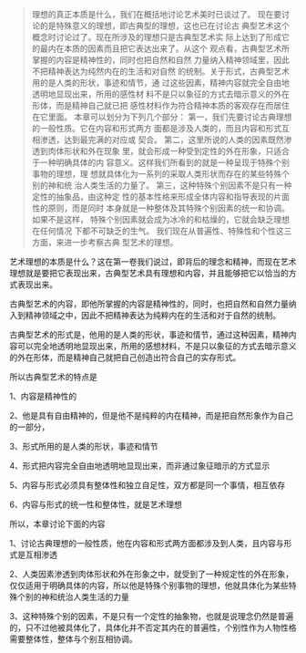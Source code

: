 <blockquote data-pid="HwV_G6kG">理想的真正本质是什么，我们在概括地讨论艺术美时已谈过了。 现在要讨论的是特殊意义的理想，即古典型的理想，这也已在讨论古 典型艺术这个概念时讨论过了。现在所涉及的理想只是古典型艺术实 际上达到了形成它的最内在本质的因素⽽且把它表达出来了。从这个 观点看，古典型艺术所掌握的内容是精神性的，同时也把⾃然和⾃然 ⼒量纳⼊精神领域⾥，因此不把精神表达为纯然内在的⽣活和对⾃然 的统制。关于形式，古典型艺术⽤的是⼈类的形状，事迹和情节，通 过这些因素，精神内容就完全⾃由地透明地显现出来，所⽤的感性材 料不是只以象征的⽅式去暗⽰意义的外在形体，⽽是精神⾃⼰就已把 感性材料作为符合精神本质的客观存在⽽居住在它⾥⾯。 本章可以划分为下列⼏个部分： 第⼀，我们先要讨论古典理想的⼀般性质。它在内容和形式两⽅ ⾯都是涉及⼈类的，⽽且内容和形式互相渗透，达到最完满的对应或 契合。 第⼆，这⾥所说的⼈类的因素既然渗透到⾁体形状和外在现象 ⾥，就会形成⼀种受到定性的外在形象，只适合于⼀种明确具体的内 容意义。这样我们所看到的就是⼀种呈现于特殊个别事物的理想，理 想就具体化为⼀系列的采取⼈类形状⽽存在的某些特殊个别的神和统 治⼈类⽣活的⼒量了。 第三，这种特殊个别因素不是只有⼀种定性的抽象品，由这种定 性的基本性格来形成全体内容和指导表现的⽚⾯性的原则，⽽是同时 本⾝就是⼀种整体及其特殊个别因素的统⼀和协调。如果不是这样， 特殊个别因素就会成为冰冷的和枯燥的，它就会缺乏理想在任何情况 下都不可缺乏的⽣⽓。 我们现在从普遍性、特殊性和个性这三⽅⾯，来进⼀步考察古典 型艺术的理想。 </blockquote><p data-pid="lyvtpviE">艺术理想的本质是什么？这在第一卷我们说过，即背后的理念和精神，而现在艺术理想就是要把它表现出来，古典型艺术具有理想和内容，并且能够把它以恰当的方式表现出来。</p><p data-pid="G5Xko_qq">古典型艺术的内容，即他所掌握的内容是精神性的，同时，也把自然和自然力量纳入到精神领域之中，因此不把精神表达为纯粹内在的生活和对于自然的统制。</p><p data-pid="vI8EztIb">古典型艺术的形式是，他用的是人类的形状，事迹和情节，通过这种因素，精神内容可以完全地透明地显现出来，所用的感想材料，不是只以象征的方式去暗示意义的外在形体，而是精神自己就把自己创造出符合自己的实存形式。</p><p data-pid="NGKjkuEi">所以古典型艺术的特点是</p><p data-pid="qbJqzxks">1、内容是精神性的</p><p data-pid="wmnSKa3c">2、他是具有自由精神的，但是他不是纯粹的内在精神，而是把自然形象作为自己的一部分，</p><p data-pid="CfDgyMxI">3、形式所用的是人类的形状，事迹和情节</p><p data-pid="Qon2o7yG">4、形式把内容完全自由地透明地显现出来，而非通过象征暗示的方式显示</p><p data-pid="75EgGzH5">5、内容与形式必须具有整体性和独立自足性，双方都是同一个事情，相互依存</p><p data-pid="-THpgnIL">6、内容与形式的统一性和整体性，就是艺术理想</p><p data-pid="Y-wd3Fuz">所以，本章讨论下面的内容</p><p data-pid="L7Fckzvd">1、讨论古典理想的一般性质，他在内容和形式两方面都涉及到人类，且内容与形式是互相渗透</p><p data-pid="OL-5hmF8">2、人类因素渗透到肉体形状和外在形象之中，就受到了一种规定性的外在形象，仅仅适用于明确具体的内容，所以他是特殊个别事物的理想，他就具体化为某些特殊个别的神和统治人类生活的力量</p><p data-pid="T-_ymjR8">3、这种特殊个别的因素，不是只有一个定性的抽象物，也就是说理念仍然是普遍的，只不过他被具体化了，具体化并不否定其内在的普遍性，个别性作为人物性格需要整体性，整体与个别互相协调。</p><p></p><p></p>